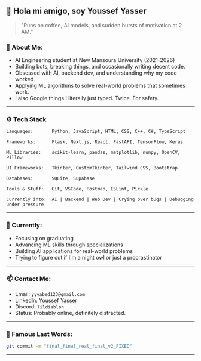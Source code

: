 ## 👋 Hola mi amigo, soy Youssef Yasser

> "Runs on coffee, AI models, and sudden bursts of motivation at 2 AM."

### 🧠 About Me:
-  AI Engineering student at New Mansoura University (2021-2026)
-  Building bots, breaking things, and occasionally writing decent code.
-  Obsessed with AI, backend dev, and understanding why my code worked.
-  Applying ML algorithms to solve real-world problems that sometimes work.
-  I also Google things I literally just typed. Twice. For safety.

---

### ⚙️ Tech Stack

```
Languages:       Python, JavaScript, HTML, CSS, C++, C#, TypeScript

Frameworks:      Flask, Next.js, React, FastAPI, TensorFlow, Keras

ML Libraries:    scikit-learn, pandas, matplotlib, numpy, OpenCV, Pillow

UI Frameworks:   Tkinter, CustomTkinter, Tailwind CSS, Bootstrap

Databases:       SQLite, Supabase

Tools & Stuff:   Git, VSCode, Postman, ESLint, Pickle

Currently into:  AI | Backend | Web Dev | Crying over bugs | Debugging under pressure
```

---

### 🔭 Currently:
- Focusing on graduating
- Advancing ML skills through specializations
- Building AI applications for real-world problems
- Trying to figure out if I'm a night owl or just a procrastinator

---

### 📫 Contact Me:
- Email: `yyyabed123@gmail.com`
- LinkedIn: [Youssef Yasser](https://www.linkedin.com/in/youssef-yasser-aa1a21264)
- Discord: `lildiabloh`
- Status: Probably online, definitely distracted.

---

### 💬 Famous Last Words:

```bash
git commit -m "final_final_real_final_v2_FIXED"
```

---